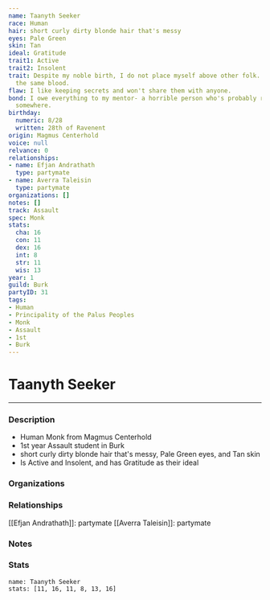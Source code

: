 ```yaml
---
name: Taanyth Seeker
race: Human
hair: short curly dirty blonde hair that's messy
eyes: Pale Green
skin: Tan
ideal: Gratitude
trait1: Active
trait2: Insolent
trait: Despite my noble birth, I do not place myself above other folk. We all have
  the same blood.
flaw: I like keeping secrets and won't share them with anyone.
bond: I owe everything to my mentor- a horrible person who's probably rotting in jail
  somewhere.
birthday:
  numeric: 8/28
  written: 28th of Ravenent
origin: Magmus Centerhold
voice: null
relvance: 0
relationships:
- name: Efjan Andrathath
  type: partymate
- name: Averra Taleisin
  type: partymate
organizations: []
notes: []
track: Assault
spec: Monk
stats:
  cha: 16
  con: 11
  dex: 16
  int: 8
  str: 11
  wis: 13
year: 1
guild: Burk
partyID: 31
tags:
- Human
- Principality of the Palus Peoples
- Monk
- Assault
- 1st
- Burk
---
```

# Taanyth Seeker
---
### Description
- Human Monk from Magmus Centerhold
- 1st year Assault student in Burk
- short curly dirty blonde hair that's messy, Pale Green eyes, and Tan skin
- Is Active and Insolent, and has Gratitude as their ideal

### Organizations

### Relationships
[[Efjan Andrathath]]: partymate
[[Averra Taleisin]]: partymate

### Notes

### Stats
```statblock
name: Taanyth Seeker
stats: [11, 16, 11, 8, 13, 16]
```